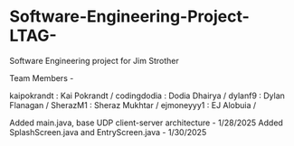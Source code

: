 # Software-Engineering-Project-LTAG-
Software Engineering project for Jim Strother

Team Members - 

kaipokrandt : Kai Pokrandt /
codingdodia : Dodia Dhairya /
dylanf9     : Dylan Flanagan /
SherazM1    : Sheraz Mukhtar /
ejmoneyyy1  : EJ Alobuia /

Added main.java, base UDP client-server architecture - 1/28/2025
Added SplashScreen.java and EntryScreen.java - 1/30/2025
